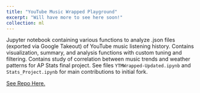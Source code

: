 ```yaml
---
title: "YouTube Music Wrapped Playground"
excerpt: "Will have more to see here soon!"
collection: ml
---
```


Jupyter notebook containing various functions to analyze .json files (exported via Google Takeout) of YouTube music listening history. Contains visualization, summary, and analysis functions with custom tuning and filtering. Contains study of correlation between music trends and weather patterns for AP Stats final project. See files `YTMWrapped-Updated.ipynb` and `Stats_Project.ipynb` for main contributions to initial fork.

[See Repo Here.](https://github.com/charlietharas/ytmusic_wrapped)